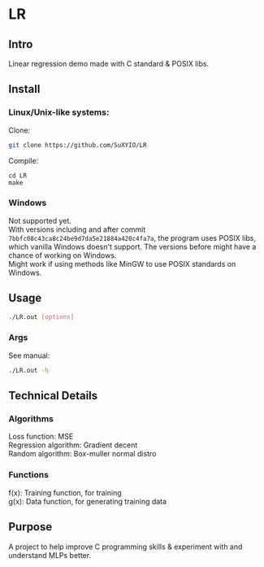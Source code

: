# LR
## Intro
Linear regression demo made with C standard & POSIX libs.  
## Install
### Linux/Unix-like systems:  
Clone:
```bash
git clone https://github.com/SuXYIO/LR
```
Compile:
```
cd LR
make
```
### Windows
Not supported yet.  
With versions including and after commit `7bbfc08c43ca8c24be9d7da5e21884a420c4fa7a`, the program uses POSIX libs, which vanilla Windows doesn't support. The versions before might have a chance of working on Windows.  
Might work if using methods like MinGW to use POSIX standards on Windows. 
## Usage
```bash
./LR.out [options]
```
### Args
See manual:
```bash
./LR.out -h
```
## Technical Details
### Algorithms
Loss function: MSE  
Regression algorithm: Gradient decent  
Random algorithm: Box-muller normal distro  
### Functions
f(x): Training function, for training  
g(x): Data function, for generating training data  
## Purpose
A project to help improve C programming skills & experiment with and understand MLPs better.  
